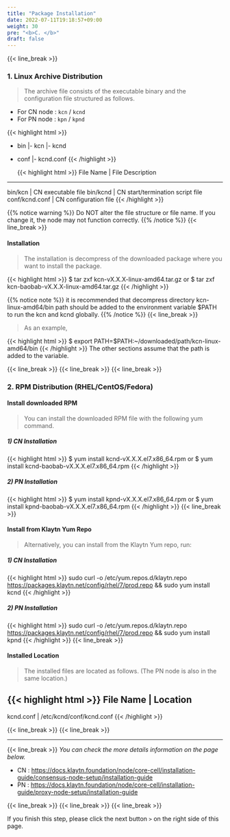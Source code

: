 ```yaml
---
title: "Package Installation"
date: 2022-07-11T19:18:57+09:00
weight: 30
pre: "<b>C. </b>"
draft: false
---
```

{{< line_break >}}
### 1. Linux Archive Distribution
>The archive file consists of the executable binary and the configuration file structured as follows.

* For CN node : ```kcn``` / ```kcnd```
* For PN node : ```kpn``` / ```kpnd```


{{< highlight html >}}
- bin
  |- kcn
  |- kcnd

- conf
  |- kcnd.conf
  {{< /highlight >}}

  {{< highlight html >}}
  File Name       |     File Description
--------------------------------------------------------
bin/kcn         |     CN executable file
bin/kcnd        |     CN start/termination script file
conf/kcnd.conf  |     CN configuration file
{{< /highlight >}}

{{% notice warning %}}
Do NOT alter the file structure or file name. If you change it, the node may not function correctly.
{{% /notice %}}
{{< line_break >}}

#### Installation
>The installation is decompress of the downloaded package where you want to install the package.

{{< highlight html >}}
$ tar zxf kcn-vX.X.X-linux-amd64.tar.gz
or
$ tar zxf kcn-baobab-vX.X.X-linux-amd64.tar.gz
{{< /highlight >}}

{{% notice note %}}
it is recommended that decompress directory kcn-linux-amd64/bin path should be added to the environment variable $PATH to run the kcn and kcnd globally.
{{% /notice %}}
{{< line_break >}}
>As an example,

{{< highlight html >}}
$ export PATH=$PATH:~/downloaded/path/kcn-linux-amd64/bin
{{< /highlight >}}
The other sections assume that the path is added to the variable.

{{< line_break >}}
{{< line_break >}}
{{< line_break >}}


### 2. RPM Distribution (RHEL/CentOS/Fedora)

#### Install downloaded RPM
>You can install the downloaded RPM file with the following yum command.

##### 1) CN Installation
{{< highlight html >}}
$ yum install kcnd-vX.X.X.el7.x86_64.rpm
or
$ yum install kcnd-baobab-vX.X.X.el7.x86_64.rpm
{{< /highlight >}}
##### 2) PN Installation
{{< highlight html >}}
$ yum install kpnd-vX.X.X.el7.x86_64.rpm
or
$ yum install kpnd-baobab-vX.X.X.el7.x86_64.rpm
{{< /highlight >}}
{{< line_break >}}

#### Install from Klaytn Yum Repo
>Alternatively, you can install from the Klaytn Yum repo, run:

##### 1) CN Installation
{{< highlight html >}}
sudo curl -o /etc/yum.repos.d/klaytn.repo https://packages.klaytn.net/config/rhel/7/prod.repo && sudo yum install kcnd
{{< /highlight >}}
##### 2) PN Installation
{{< highlight html >}}
sudo curl -o /etc/yum.repos.d/klaytn.repo https://packages.klaytn.net/config/rhel/7/prod.repo && sudo yum install kpnd
{{< /highlight >}}
{{< line_break >}}

#### Installed Location
>The installed files are located as follows. (The PN node is also in the same location.)

{{< highlight html >}}
File Name    |    Location
-------------------------------------------
kcnd.conf    |    /etc/kcnd/conf/kcnd.conf
{{< /highlight >}}

{{< line_break >}}
{{< line_break >}}

---
{{< line_break >}}
*You can check the more details information on the page below.*
* CN : <https://docs.klaytn.foundation/node/core-cell/installation-guide/consensus-node-setup/installation-guide>
* PN : <https://docs.klaytn.foundation/node/core-cell/installation-guide/proxy-node-setup/installation-guide>

{{< line_break >}}
{{< line_break >}}
{{< line_break >}}

If you finish this step, please click the next button ```>``` on the right side of this page.